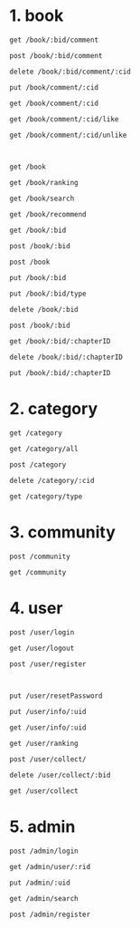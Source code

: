 # 1.  book
    get /book/:bid/comment

    post /book/:bid/comment

    delete /book/:bid/comment/:cid

    put /book/comment/:cid

    get /book/comment/:cid

    get /book/comment/:cid/like

    get /book/comment/:cid/unlike



    get /book

    get /book/ranking

    get /book/search
    
    get /book/recommend
    
    get /book/:bid
    
    post /book/:bid
    
    post /book

    put /book/:bid

    put /book/:bid/type
    
    delete /book/:bid
    
    post /book/:bid

    get /book/:bid/:chapterID

    delete /book/:bid/:chapterID

    put /book/:bid/:chapterID
    
# 2. category
    get /category

    get /category/all

    post /category

    delete /category/:cid

    get /category/type

# 3. community
    post /community

    get /community

    
# 4. user
    post /user/login

    get /user/logout
    
    post /user/register


    
    put /user/resetPassword
    
    put /user/info/:uid
    
    get /user/info/:uid

    get /user/ranking    

    post /user/collect/

    delete /user/collect/:bid

    get /user/collect


# 5. admin
    post /admin/login

    get /admin/user/:rid

    put /admin/:uid

    get /admin/search
    
    post /admin/register
